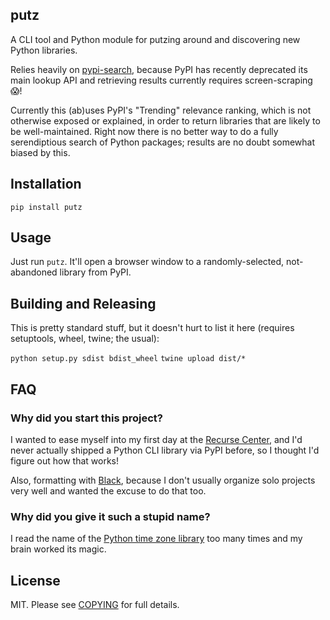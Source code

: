 ## putz

A CLI tool and Python module for putzing around and discovering new Python libraries.

Relies heavily on [pypi-search](https://github.com/asadmoosvi/pypi-search), because PyPI has recently deprecated its main lookup API and retrieving results currently requires screen-scraping 😱!

Currently this (ab)uses PyPI's "Trending" relevance ranking, which is not otherwise exposed or explained, in order to return libraries that are likely to be well-maintained. Right now there is no better way to do a fully serendiptious search of Python packages; results are no doubt somewhat biased by this.

## Installation

```
pip install putz
```

## Usage

Just run `putz`. It'll open a browser window to a randomly-selected, not-abandoned library from PyPI.

## Building and Releasing

This is pretty standard stuff, but it doesn't hurt to list it here (requires setuptools, wheel, twine; the usual):

`python setup.py sdist bdist_wheel`
`twine upload dist/*`

## FAQ

### Why did you start this project?

I wanted to ease myself into my first day at the [Recurse Center](https://www.recurse.com/), and I'd never actually shipped a Python CLI library via PyPI before, so I thought I'd figure out how that works!

Also, formatting with [Black](https://github.com/psf/black), because I don't usually organize solo projects very well and wanted the excuse to do that too.

### Why did you give it such a stupid name?

I read the name of the [Python time zone library](https://pypi.org/project/pytz/) too many times and my brain worked its magic.

## License

MIT. Please see [COPYING](COPYING) for full details.